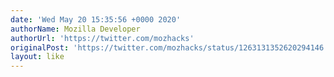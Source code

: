 ```yaml
---
date: 'Wed May 20 15:35:56 +0000 2020'
authorName: Mozilla Developer
authorUrl: 'https://twitter.com/mozhacks'
originalPost: 'https://twitter.com/mozhacks/status/1263131352620294146'
layout: like
---
```

